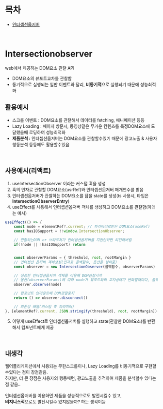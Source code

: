 # 목차
- [인터셉션옵저버](#intersectionobserver)


<br/>

# Intersectionobserver
web에서 제공하는 DOM요소 관찰 API

- DOM요소의 뷰포트교차를 관찰함
- 동기적으로 실행되는 일반 이벤트와 달리, **비동기적**으로 실행되기 때문에 성능최적화

## 활용예시
- 스크롤 이벤트 : DOM요소를 관찰해서 데이터를 fetching, 애니메이션 등등
- Lazy Loading : 페이지 방문시, 동영상같은 무거운 컨텐츠를 특정DOM요소에 도달했을때 로딩하여 성능최적화
- **제품분석 :** 인터셉션옵저버는 DOM요소를 관찰할수있기 때문에 광고노출 & 사용자 행동분석 등등에도 활용할수있음

<br/>

## 사용예시(리액트)
1. useIntersectionObserver 이라는 커스텀 훅을 생성
2. 훅의 인자로 관찰할 DOM요소(usrRef)와 인터셉션옵저버 매개변수를 받음
3. 인터셉션옵저버가 관찰하는 DOM요소를 담을 state를 생성(ts 사용시, 타입은 **IntersectionObserverEntry**)
4. useEffect를 사용해서 인터셉션옵저버 객체를 생성하고 DOM요소를 관찰함(아래는 예시)
```js
useEffect(() => {
    const node = elementRef?.current; // 파라미터로받은 DOM요소(useRef)
    const hasIOSupport = !!window.IntersectionObserver; 

    // 관찰하는DOM or 브라우저가 인터셉션옵저버를 지원안하면 리턴해버림
    if(!node || !hasIOSupport) return


    const observerParams = { threshold, root, rootMargin }
    // 인터셉션 옵저버 객체생성(인자로 콜백함수, 옵션을 넣어줌)
    const observer = new IntersectionObserver(콜백함수, observerParams)

    // 생성한 인터셉션옵저버 객체를 이용해 DOM관찰시작
    // 옵션(observerParams)에 따라 node가 뷰포트와의 교차상태가 변화할때마다, 콜백함수(state변경함수)가 실행됨
    observer.observe(node)

    // 컴포넌트 언마운트때 DOM관찰중지
    return () => observer.disconnect()

    // 의존성 배열(커스텀 훅 파라미터)
}, [elementRef?.current, JSON.stringify(threshold), root, rootMargin])
```
5. 이렇게 useEffect로 인터셉션옵저버를 실행하고 state(관찰한 DOM요소)를 반환해서 컴포넌트에게 제공 

<br/>

## 내생각
웹어플리케이션에서 사용되는 무한스크롤이나, Lazy Loading를 비동기적으로 구현할수있다는 점이 장점같음.<br/>
하지만, 더 큰 장점은 사용자의 행동패턴, 광고노출을 추적하여 제품을 분석할수 있다는점 같음..<br/>
<br/>
인터셉션옵저버를 이용하면 제품을 성능적으로도 발전시킬수 있고,<br/>
**비지니스적**으로도 발전시킬수 있지않을까? 하는 생각이듬

<br/>
